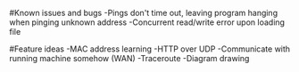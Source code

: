 #Known issues and bugs
-Pings don't time out, leaving program hanging when pinging unknown address
-Concurrent read/write error upon loading file

#Feature ideas
-MAC address learning
-HTTP over UDP
-Communicate with running machine somehow (WAN)
-Traceroute
-Diagram drawing
